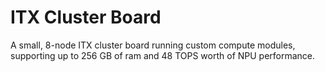 # ITX Cluster Board

A small, 8-node ITX cluster board running custom compute modules, supporting up to 256 GB of ram and 48 TOPS worth of NPU performance.

